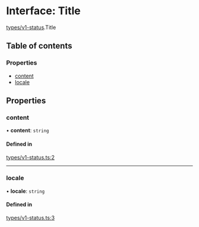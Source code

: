 # Interface: Title

[types/v1-status](../modules/types_v1_status.md).Title

## Table of contents

### Properties

- [content](types_v1_status.Title.md#content)
- [locale](types_v1_status.Title.md#locale)

## Properties

### content

• **content**: `string`

#### Defined in

[types/v1-status.ts:2](https://github.com/jameslinimk/unofficial-valorant-api/blob/fe67431/package/src/types/v1-status.ts#L2)

___

### locale

• **locale**: `string`

#### Defined in

[types/v1-status.ts:3](https://github.com/jameslinimk/unofficial-valorant-api/blob/fe67431/package/src/types/v1-status.ts#L3)
